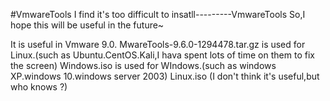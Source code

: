 #VmwareTools 
I find it's too difficult to insatll---------VmwareTools
So,I hope this will be useful in the future~

It is useful in Vmware 9.0.
MwareTools-9.6.0-1294478.tar.gz is used for Linux.(such as Ubuntu.CentOS.Kali,I hava spent lots of time on them to fix the screen)
Windows.iso is used for WIndows.(such as windows XP.windows 10.windows server 2003)
Linux.iso (I don't think it's useful,but who knows ?)
